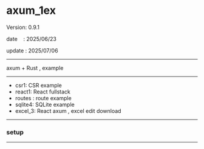 ﻿# axum_1ex

 Version: 0.9.1

 date    : 2025/06/23

 update : 2025/07/06

***

axum + Rust , example

***
* csr1: CSR  example
* react1: React fullstack
* routes : route example
* sqlite4: SQLite example
* excel_3: React axum , excel edit download

***
### setup

***
